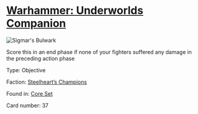 # [Warhammer: Underworlds Companion](https://guidokessels.github.io/wh-underworlds)

  

![Sigmar's Bulwark](https://warhammerunderworlds.com/wp-content/uploads/sites/6/2017/12/037_ENG-Sigmars-Bulwark.png)

Score this in an end phase if none of your fighters suffered any damage in the preceding action phase

Type: Objective

Faction: [Steelheart’s Champions](https://guidokessels.github.io/wh-underworlds/factions/steelhearts-champions.md)

Found in: [Core Set](https://guidokessels.github.io/wh-underworlds/locations/core-set.md)

Card number: 37
